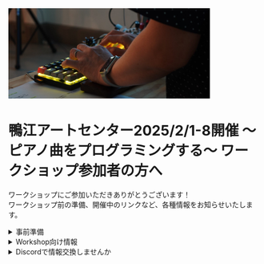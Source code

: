 <img src="image/ws.jpg" width="80%">

# 鴨江アートセンター2025/2/1-8開催 〜ピアノ曲をプログラミングする〜 ワークショップ参加者の方へ

ワークショップにご参加いただきありがとうございます！  
ワークショップ前の準備、開催中のリンクなど、各種情報をお知らせいたします。

<details>

<summary>事前準備</summary>

## PC持参でお願いします

- WSでは、PCにLoopianをインストールして、それを操作することで音を出したり、作曲をしていきますので、Note PCが必要になります
- 複数人が同時に音を出すため、各自の音をヘッドフォンを聴きながらワークショップを進めます。従って、ヘッドフォンをPCに接続して使えるようご用意をお願いします。
- 上記の準備が難しいようでしたら、事前にご相談ください。

## Loopianの事前インストールをお願いいたします

- 以下のページにインストールの案内がありますので、説明の通りにインストールをお願いいたします。
    - [Releaseページ](https://github.com/hasebems/Loopian_Rust/releases)

</details>

<details>

<summary>Workshop向け情報</summary>

## リンク集

- <a href="https://github.com/hasebems/Loopian_Rust/blob/master/doc/cheatsheet.pdf" target="_blank">その1: Loopian CheatSheet</a>
- <a href="https://github.com/hasebems/Loopian_Rust/blob/master/doc/howtouse.md" target="_blank">その2: Loopianのリファレンスマニュアル</a>
- <a href="https://openprocessing.org/sketch/2394744" target="_blank">その3: コード確認アプリ for Loopian</a>
- <a href="https://docs.google.com/spreadsheets/d/10D6Sbb5wFWlwshQl_5pLu1UBdSRoRy5o5nfh9G4ZkB0/edit?usp=sharing" target="_blank">その4: WSの黒板</a>
- [その5: 宿題提出先メールアドレス](mailto:JCA03205@gmail.com)
- [その6: アンケート](https://docs.google.com/forms/d/e/1FAIpQLScmrjCen8_jbf5WjzzMSWrdS3Eruym9A6wL5lEDnB_xijEmGA/viewform)


## メモ

- メモ帳、テキストエディット、あるいはお好みのエディタを立ち上げておくと便利です
    - Loopianのテキスト入力では、`ctrl+v` でテキストを貼り付けることができます
- WS中は、ヘッドフォンからの音とファシリテータの声を両方聞けるよう、ヘッドフォンは片耳のみにしておくと便利です

## 当日の資料
- [2/1のパワポ資料](https://github.com/hasebems/Loopian_Rust/blob/master/doc/event/202502ws1.pdf)
- [2/8のパワポ資料](https://github.com/hasebems/Loopian_Rust/blob/master/doc/event/202502ws2.pdf)

</details>

<details>

<summary>Discordで情報交換しませんか</summary>

## LoopianのことやDTMの話題を語り合う場所を作りました

- DiscordというSNSを利用して、自作品を紹介したり、情報交換などをしませんか
- 以下のサイトより説明を読んでいただき、アカウント作成をお願いします
    - アカウント作成は、サインインから、「アカウント登録」を選んでください
        - https://support.discord.com/hc/ja
    - 使い方は以下参照ください
        - [Discordの基本　はじめに](https://support.discord.com/hc/ja/sections/360008206871-%E3%81%AF%E3%81%98%E3%82%81%E3%81%AB)
- 以下のサーバー（特定の仲間が集まる場所）に参加お願いします
    - [サーバーへの招待URL](https://discord.gg/4kVze52DGt)

</details>

